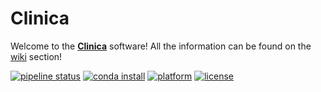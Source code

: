 # Clinica

Welcome to the [**Clinica**](http://clinica.run) software! All the information can be found on the [wiki](http://clinica.run/doc) section!

[![pipeline status](https://gitlab.icm-institute.org/aramislab/clinica/badges/master/pipeline.svg)](https://gitlab.icm-institute.org/aramislab/clinica/commits/master)
[![conda install](https://anaconda.org/aramislab/clinica/badges/installer/conda.svg)](http://clinica.run/doc/Installation/)
[![platform](https://anaconda.org/aramislab/clinica/badges/platforms.svg)](http://clinica.run/doc/Installation/)
[![license](https://anaconda.org/aramislab/clinica/badges/license.svg)](http://clinica.run/doc/Installation/)
